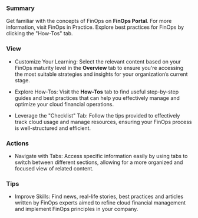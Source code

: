 ### **Summary**

Get familiar with the concepts of FinOps on **FinOps Portal**. For more information, visit FinOps in Practice. Explore best practices for FinOps by clicking the "How-Tos" tab.

### **View**
 
- Customize Your Learning: Select the relevant content based on your FinOps maturity level in the **Overview** tab to ensure you're accessing the most suitable strategies and insights for your organization’s current stage.

- Explore How-Tos: Visit the **How-Tos** tab to find useful step-by-step guides and best practices that can help you effectively manage and optimize your cloud financial operations.

- Leverage the "Checklist" Tab: Follow the tips provided to effectively track cloud usage and manage resources, ensuring your FinOps process is well-structured and efficient.

### **Actions**

- Navigate with Tabs: Access specific information easily by using tabs to switch between different sections, allowing for a more organized and focused view of related content.

### **Tips**

- Improve Skills: Find news, real-life stories, best practices and articles written by FinOps experts aimed to refine cloud financial management and implement FinOps principles in your company.

